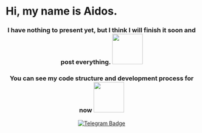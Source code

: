 <h1>
  Hi, my name is Aidos. 
</h1>   

<h3 align="center">
  I have nothing to present yet, but I think I will finish it soon and post everything.
<img src="https://user-images.githubusercontent.com/74038190/226127923-0e8b7792-7b3c-462b-951b-63c96ba1a5af.gif" width="80px" height="80px"/>
  
</h3>   

<h3 align="center">
  You can see my code structure and development process for now
<img src="https://user-images.githubusercontent.com/74038190/226190908-cd4e0a61-801d-4b69-955b-5bd82eb7c10e.gif" width="80px" height="80px"/>
</h3>   

<div id="badges" align="center">
  <a href="https://web.telegram.org/a/#1132169127" >
    <img src="https://img.shields.io/badge/Telegram-blue?style=for-the-badge&logo=telegram&logoColor=white" alt="Telegram Badge"/>
  </a>
</div>



